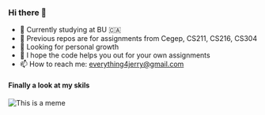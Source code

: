 ### Hi there 👋

- 💜 Currently studying at BU 🇨🇦
- 📖 Previous repos are for assignments from Cegep, CS211, CS216, CS304
- 🌱 Looking for personal growth
- 🙏 I hope the code helps you out for your own assignments
- 📫 How to reach me: everything4jerry@gmail.com

#### Finally a look at my skils

![This is a meme](https://i.imgur.com/XJSMEbs.jpeg)
<!--
**dev88jerry/dev88jerry** is a ✨ _special_ ✨ repository because its `README.md` (this file) appears on your GitHub profile.

Here are some ideas to get you started:

- 🔭 I’m currently working on ...
- 👯 I’m looking to collaborate on ...
- 🤔 I’m looking for help with ...
- 💬 Ask me about ...
- 😄 Pronouns: ...
- ⚡ Fun fact: ...
-->
